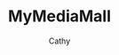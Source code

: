 ---
layout: post
title: MyMediaMall
author: Cathy
section: books-movies-music
categories: [books-movies-music, cathy]
audience: ""
keywords: ""
goals: ""
actions: ""
---